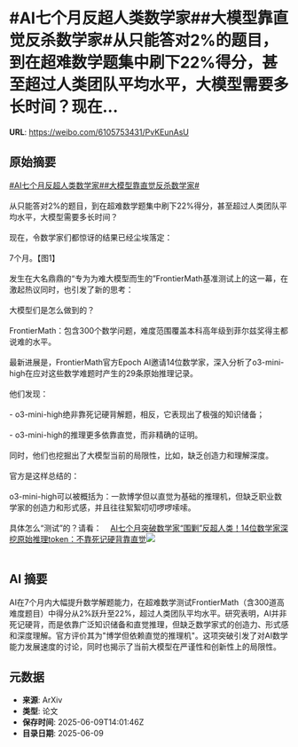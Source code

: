 # #AI七个月反超人类数学家##大模型靠直觉反杀数学家#从只能答对2%的题目，到在超难数学题集中刷下22%得分，甚至超过人类团队平均水平，大模型需要多长时间？现在...

**URL**: https://weibo.com/6105753431/PvKEunAsU

## 原始摘要

<a href="https://m.weibo.cn/search?containerid=231522type%3D1%26t%3D10%26q%3D%23AI%E4%B8%83%E4%B8%AA%E6%9C%88%E5%8F%8D%E8%B6%85%E4%BA%BA%E7%B1%BB%E6%95%B0%E5%AD%A6%E5%AE%B6%23&amp;extparam=%23AI%E4%B8%83%E4%B8%AA%E6%9C%88%E5%8F%8D%E8%B6%85%E4%BA%BA%E7%B1%BB%E6%95%B0%E5%AD%A6%E5%AE%B6%23" data-hide=""><span class="surl-text">#AI七个月反超人类数学家#</span></a><a href="https://m.weibo.cn/search?containerid=231522type%3D1%26t%3D10%26q%3D%23%E5%A4%A7%E6%A8%A1%E5%9E%8B%E9%9D%A0%E7%9B%B4%E8%A7%89%E5%8F%8D%E6%9D%80%E6%95%B0%E5%AD%A6%E5%AE%B6%23&amp;extparam=%23%E5%A4%A7%E6%A8%A1%E5%9E%8B%E9%9D%A0%E7%9B%B4%E8%A7%89%E5%8F%8D%E6%9D%80%E6%95%B0%E5%AD%A6%E5%AE%B6%23" data-hide=""><span class="surl-text">#大模型靠直觉反杀数学家#</span></a><br><br>从只能答对2%的题目，到在超难数学题集中刷下22%得分，甚至超过人类团队平均水平，大模型需要多长时间？<br><br>现在，令数学家们都惊讶的结果已经尘埃落定：<br><br>7个月。【图1】<br><br>发生在大名鼎鼎的“专为为难大模型而生的”FrontierMath基准测试上的这一幕，在激起热议同时，也引发了新的思考：<br><br>大模型们是怎么做到的？<br><br>FrontierMath：包含300个数学问题，难度范围覆盖本科高年级到菲尔兹奖得主都说难的水平。<br><br>最新进展是，FrontierMath官方Epoch AI邀请14位数学家，深入分析了o3-mini-high在应对这些数学难题时产生的29条原始推理记录。<br><br>他们发现：<br><br>- o3-mini-high绝非靠死记硬背解题，相反，它表现出了极强的知识储备；<br>    <br>- o3-mini-high的推理更多依靠直觉，而非精确的证明。<br><br>同时，他们也挖掘出了大模型当前的局限性，比如，缺乏创造力和理解深度。<br><br>官方是这样总结的：<br><br>o3-mini-high可以被概括为：一款博学但以直觉为基础的推理机，但缺乏职业数学家的创造力和形式感，并且往往絮絮叨叨啰啰嗦嗦。<br><br>具体怎么“测试”的？请看：<a href="https://weibo.cn/sinaurl?u=https%3A%2F%2Fmp.weixin.qq.com%2Fs%2FIfTQQ-XAFDxap6B7_OHC1g" data-hide=""><span class="url-icon"><img style="width: 1rem;height: 1rem" src="https://h5.sinaimg.cn/upload/2015/09/25/3/timeline_card_small_web_default.png" referrerpolicy="no-referrer"></span><span class="surl-text">AI七个月突破数学家“围剿”反超人类！14位数学家深挖原始推理token：不靠死记硬背靠直觉</span></a><img style="" src="https://tvax4.sinaimg.cn/large/006Fd7o3gy1i2976ewafsj30u011pak3.jpg" referrerpolicy="no-referrer"><br><br>

## AI 摘要

AI在7个月内大幅提升数学解题能力，在超难数学测试FrontierMath（含300道高难度题目）中得分从2%跃升至22%，超过人类团队平均水平。研究表明，AI并非死记硬背，而是依靠广泛知识储备和直觉推理，但缺乏数学家式的创造力、形式感和深度理解。官方评价其为"博学但依赖直觉的推理机"。这项突破引发了对AI数学能力发展速度的讨论，同时也揭示了当前大模型在严谨性和创新性上的局限性。

## 元数据

- **来源**: ArXiv
- **类型**: 论文
- **保存时间**: 2025-06-09T14:01:46Z
- **目录日期**: 2025-06-09
